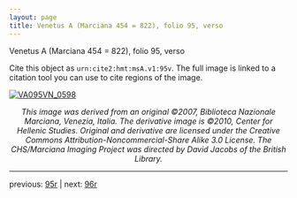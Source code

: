 ```yaml
---
layout: page
title: Venetus A (Marciana 454 = 822), folio 95, verso
---
```


Venetus A (Marciana 454 = 822), folio 95, verso

Cite this object as `urn:cite2:hmt:msA.v1:95v`.  The full image is linked to a citation tool you can use to cite regions of the image.

[![VA095VN_0598](http://www.homermultitext.org/iipsrv?IIIF=/project/homer/pyramidal/deepzoom/hmt/vaimg/2017a/VA095VN_0598.tif/full/800,/0/default.jpg)](http://www.homermultitext.org/ict2/?urn=urn:cite2:hmt:vaimg.2017a:VA095VN_0598) 

<p style="text-align: center; font-style: italic;">This image was derived from an original ©2007, Biblioteca Nazionale Marciana, Venezia, Italia. The derivative image is ©2010, Center for Hellenic Studies. Original and derivative are licensed under the Creative Commons Attribution-Noncommercial-Share Alike 3.0 License. The CHS/Marciana Imaging Project was directed by David Jacobs of the British Library.</p>

---

previous: [95r](../95r/) | next: [96r](../96r/)